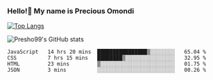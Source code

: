 ### Hello!👋 My name is Precious Omondi 

[![Top Langs](https://github-readme-stats.vercel.app/api/top-langs/?username=Presho99&langs_count=8&theme=dark)](https://github.com/Presho99/github-readme-stats)

![Presho99's GitHub stats](https://github-readme-stats.vercel.app/api?username=Presho99&show_icons=true&theme=dark)

<!--START_SECTION:waka-->

```text
JavaScript   14 hrs 20 mins  ████████████████▒░░░░░░░░   65.04 %
CSS          7 hrs 15 mins   ████████▒░░░░░░░░░░░░░░░░   32.95 %
HTML         23 mins         ▒░░░░░░░░░░░░░░░░░░░░░░░░   01.75 %
JSON         3 mins          ░░░░░░░░░░░░░░░░░░░░░░░░░   00.26 %
```

<!--END_SECTION:waka-->

